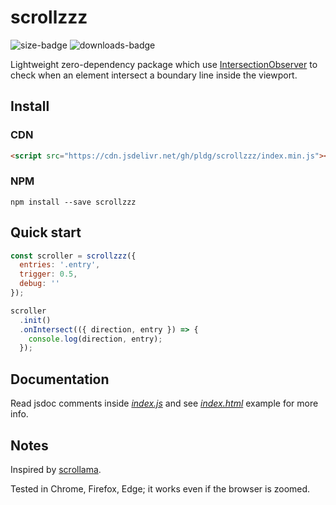 # scrollzzz

![size-badge](https://img.shields.io/github/size/pldg/scrollzzz/index.min.js.svg)
![downloads-badge](https://img.shields.io/npm/dt/scrollzzz.svg)

Lightweight zero-dependency package which use [IntersectionObserver](https://developer.mozilla.org/en-US/docs/Web/API/Intersection_Observer_API) to check when an element intersect a boundary line inside the viewport.

## Install

### CDN

```html
<script src="https://cdn.jsdelivr.net/gh/pldg/scrollzzz/index.min.js"></script>
```

### NPM

`npm install --save scrollzzz`

## Quick start

```js
const scroller = scrollzzz({
  entries: '.entry',
  trigger: 0.5,
  debug: ''
});

scroller
  .init()
  .onIntersect(({ direction, entry }) => {
    console.log(direction, entry);
  });
```

## Documentation

Read jsdoc comments inside [*index.js*](index.js) and see [*index.html*](docs/index.html) example for more info.

## Notes

Inspired by [scrollama](https://github.com/russellgoldenberg/scrollama/).

Tested in Chrome, Firefox, Edge; it works even if the browser is zoomed.
